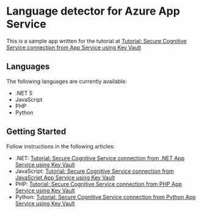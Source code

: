 # Language detector for Azure App Service

This is a sample app written for the tutorial at [Tutorial: Secure Cognitive Service connection from App Service using Key Vault](https://docs.microsoft.com/azure/app-service/tutorial-connect-msi-key-vault)

## Languages

The following languages are currently available:

* .NET 5
* JavaScript
* PHP
* Python

## Getting Started

Follow instructions in the following articles:

* .NET: [Tutorial: Secure Cognitive Service connection from .NET App Service using Key Vault](https://docs.microsoft.com/azure/app-service/tutorial-connect-msi-key-vault)
* JavaScript: [Tutorial: Secure Cognitive Service connection from JavaScript App Service using Key Vault](https://learn.microsoft.com/en-us/azure/app-service/tutorial-connect-msi-key-vault-javascript)
* PHP: [Tutorial: Secure Cognitive Service connection from PHP App Service using Key Vault](https://learn.microsoft.com/en-us/azure/app-service/tutorial-connect-msi-key-vault-php)
* Python: [Tutorial: Secure Cognitive Service connection from Python App Service using Key Vault](https://docs.microsoft.com/azure/app-service/tutorial-connect-msi-key-vault-python)
